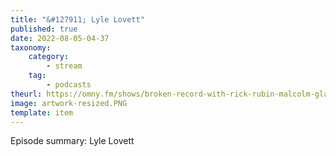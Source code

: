 ```yaml
---
title: "&#127911; Lyle Lovett"
published: true
date: 2022-08-05-04-37
taxonomy:
    category:
        - stream
    tag:
        - podcasts
theurl: https://omny.fm/shows/broken-record-with-rick-rubin-malcolm-gladwell-bru/lyle-lovett
image: artwork-resized.PNG
template: item
---
```


Episode summary: Lyle Lovett
